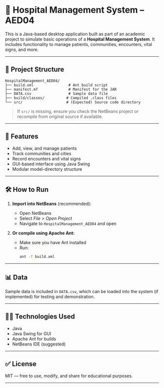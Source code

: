 # 🏥 Hospital Management System – AED04

This is a Java-based desktop application built as part of an academic project to simulate basic operations of a **Hospital Management System**. It includes functionality to manage patients, communities, encounters, vital signs, and more.

---

## 📁 Project Structure

```
HospitalManagement_AED04/
├── build.xml                # Ant build script
├── manifest.mf              # Manifest for the JAR
├── DATA.csv                 # Sample data file
├── build/classes/          # Compiled .class files
└── src/                    # (Expected) Source code directory
```

> If `src/` is missing, ensure you check the NetBeans project or recompile from original source if available.

---

## 🚀 Features

- Add, view, and manage patients
- Track communities and cities
- Record encounters and vital signs
- GUI-based interface using Java Swing
- Modular model-directory structure

---

## 🛠️ How to Run

1. **Import into NetBeans** (recommended):
   - Open NetBeans
   - Select *File > Open Project*
   - Navigate to `HospitalManagement_AED04` and open

2. **Or compile using Apache Ant:**
   - Make sure you have Ant installed
   - Run:
     ```bash
     ant -f build.xml
     ```

---

## 📊 Data

Sample data is included in `DATA.csv`, which can be loaded into the system (if implemented) for testing and demonstration.

---

## 🧑‍💻 Technologies Used

- Java
- Java Swing for GUI
- Apache Ant for builds
- NetBeans IDE (suggested)

---

## ✅ License

MIT — free to use, modify, and share for educational purposes.

---
